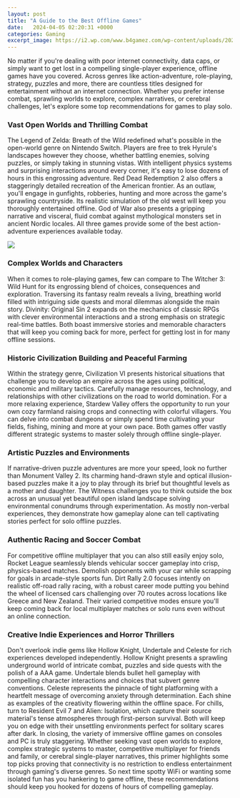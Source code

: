 ```yaml
---
layout: post
title: "A Guide to the Best Offline Games"
date:   2024-04-05 02:20:31 +0000
categories: Gaming
excerpt_image: https://i2.wp.com/www.b4gamez.com/wp-content/uploads/2020/03/top-offline-pc-games-for-2020-1.jpg
---
```


No matter if you're dealing with poor internet connectivity, data caps, or simply want to get lost in a compelling single-player experience, offline games have you covered. Across genres like action-adventure, role-playing, strategy, puzzles and more, there are countless titles designed for entertainment without an internet connection. Whether you prefer intense combat, sprawling worlds to explore, complex narratives, or cerebral challenges, let's explore some top recommendations for games to play solo.
### Vast Open Worlds and Thrilling Combat 
The Legend of Zelda: Breath of the Wild redefined what's possible in the open-world genre on Nintendo Switch. Players are free to trek Hyrule's landscapes however they choose, whether battling enemies, solving puzzles, or simply taking in stunning vistas. With intelligent physics systems and surprising interactions around every corner, it's easy to lose dozens of hours in this engrossing adventure. Red Dead Redemption 2 also offers a staggeringly detailed recreation of the American frontier. As an outlaw, you'll engage in gunfights, robberies, hunting and more across the game's sprawling countryside. Its realistic simulation of the old west will keep you thoroughly entertained offline. God of War also presents a gripping narrative and visceral, fluid combat against mythological monsters set in ancient Nordic locales. All three games provide some of the best action-adventure experiences available today.

![](https://i2.wp.com/www.b4gamez.com/wp-content/uploads/2020/03/top-offline-pc-games-for-2020-1.jpg)
### Complex Worlds and Characters 
When it comes to role-playing games, few can compare to The Witcher 3: Wild Hunt for its engrossing blend of choices, consequences and exploration. Traversing its fantasy realm reveals a living, breathing world filled with intriguing side quests and moral dilemmas alongside the main story. Divinity: Original Sin 2 expands on the mechanics of classic RPGs with clever environmental interactions and a strong emphasis on strategic real-time battles. Both boast immersive stories and memorable characters that will keep you coming back for more, perfect for getting lost in for many offline sessions. 
### Historic Civilization Building and Peaceful Farming
Within the strategy genre, Civilization VI presents historical situations that challenge you to develop an empire across the ages using political, economic and military tactics. Carefully manage resources, technology, and relationships with other civilizations on the road to world domination. For a more relaxing experience, Stardew Valley offers the opportunity to run your own cozy farmland raising crops and connecting with colorful villagers. You can delve into combat dungeons or simply spend time cultivating your fields, fishing, mining and more at your own pace. Both games offer vastly different strategic systems to master solely through offline single-player.
### Artistic Puzzles and Environments
If narrative-driven puzzle adventures are more your speed, look no further than Monument Valley 2. Its charming hand-drawn style and optical illusion-based puzzles make it a joy to play through its brief but thoughtful levels as a mother and daughter. The Witness challenges you to think outside the box across an unusual yet beautiful open island landscape solving environmental conundrums through experimentation. As mostly non-verbal experiences, they demonstrate how gameplay alone can tell captivating stories perfect for solo offline puzzles. 
### Authentic Racing and Soccer Combat
For competitive offline multiplayer that you can also still easily enjoy solo, Rocket League seamlessly blends vehicular soccer gameplay into crisp, physics-based matches. Demolish opponents with your car while scrapping for goals in arcade-style sports fun. Dirt Rally 2.0 focuses intently on realistic off-road rally racing, with a robust career mode putting you behind the wheel of licensed cars challenging over 70 routes across locations like Greece and New Zealand. Their varied competitive modes ensure you'll keep coming back for local multiplayer matches or solo runs even without an online connection.
### Creative Indie Experiences and Horror Thrillers
Don't overlook indie gems like Hollow Knight, Undertale and Celeste for rich experiences developed independently. Hollow Knight presents a sprawling underground world of intricate combat, puzzles and side quests with the polish of a AAA game. Undertale blends bullet hell gameplay with compelling character interactions and choices that subvert genre conventions. Celeste represents the pinnacle of tight platforming with a heartfelt message of overcoming anxiety through determination. Each shine as examples of the creativity flowering within the offline space. For chills, turn to Resident Evil 7 and Alien: Isolation, which capture their source material's tense atmospheres through first-person survival. Both will keep you on edge with their unsettling environments perfect for solitary scares after dark.
In closing, the variety of immersive offline games on consoles and PC is truly staggering. Whether seeking vast open worlds to explore, complex strategic systems to master, competitive multiplayer for friends and family, or cerebral single-player narratives, this primer highlights some top picks proving that connectivity is no restriction to endless entertainment through gaming's diverse genres. So next time spotty WiFi or wanting some isolated fun has you hankering to game offline, these recommendations should keep you hooked for dozens of hours of compelling gameplay.